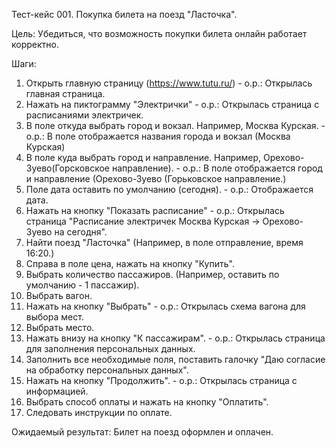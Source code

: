 Тест-кейс 001. Покупка билета на поезд "Ласточка".

Цель: Убедиться, что возможность покупки билета онлайн работает корректно.

Шаги:

1. Открыть главную страницу (https://www.tutu.ru/) - о.р.: Открылась главная страница.
2. Нажать на пиктограмму "Электрички" - о.р.: Открылась страница с расписаниями электричек.
3. В поле откуда выбрать город и вокзал. Например, Москва Курская. - о.р.: В поле отображается названия города и вокзал (Москва Курская)
4. В поле куда выбрать город и направление. Например, Орехово-Зуево(Горсковское направление). - о.р.: В поле отображается город и направление (Орехово-Зуево (Горьковское направление.) 
5. Поле дата оставить по умолчанию (сегодня). - о.р.: Отображается дата.
6. Нажать на кнопку "Показать расписание" - о.р.: Открылась страница "Расписание электричек Москва Курская → Орехово-Зуево на сегодня".
7. Найти поезд "Ласточка" (Например, в поле отправление, время 16:20.) 
8. Справа в поле цена, нажать на кнопку "Купить".
9. Выбрать количество пассажиров. (Например, оставить по умолчанию - 1 пассажир).
10. Выбрать вагон.
11. Нажать на кнопку "Выбрать" - о.р.: Открылась схема вагона для выбора мест.
12. Выбрать место.
13. Нажать внизу на кнопку "К пассажирам". - о.р.: Открылась страница для заполнения персональных данных.
14. Заполнить все необходимые поля, поставить галочку "Даю согласие на обработку персональных данных".
15. Нажать на кнопку "Продолжить". - о.р.: Открылась страница с информацией.
16. Выбрать способ оплаты и нажать на кнопку "Оплатить".
17. Следовать инструкции по оплате.

Ожидаемый результат: Билет на поезд оформлен и оплачен.
